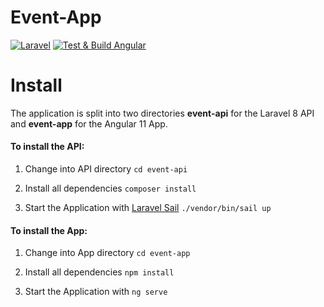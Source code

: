 # Event-App

[![Laravel](https://github.com/Adonsio/Event-App/actions/workflows/laravel.yml/badge.svg?branch=main)](https://github.com/Adonsio/Event-App/actions/workflows/laravel.yml)
[![Test & Build Angular](https://github.com/Adonsio/Event-App/actions/workflows/Angular.yml/badge.svg?branch=main)](https://github.com/Adonsio/Event-App/actions/workflows/Angular.yml)


# Install

The application is split into two directories **event-api** for the Laravel 8 API 
and **event-app** for the Angular 11 App.

#### To install the API:

1. Change into API directory `cd event-api`
 
1. Install all dependencies `composer install`
 
1. Start the Application with [Laravel Sail](https://laravel.com/docs/8.x/sail) `./vendor/bin/sail up`
 

#### To install the App:

1. Change into App directory `cd event-app`
 
1. Install all dependencies `npm install`
 
1. Start the Application with `ng serve`
 
 
